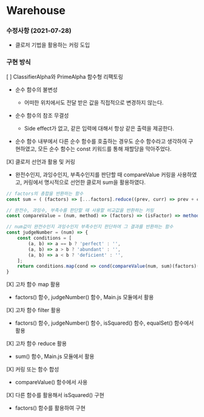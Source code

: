# Warehouse

### 수정사항 (2021-07-28)
- 클로저 기법을 활용하는 커링 도입

### 구현 방식

[ ] ClassifierAlpha와 PrimeAlpha 함수형 리팩토링
- 순수 함수의 불변성
  - 어떠한 위치에서도 전달 받은 값을 직접적으로 변경하지 않는다.

- 순수 함수의 참조 무결성
  - Side effect가 없고, 같은 입력에 대해서 항상 같은 출력을 제공한다.

- 순수 함수 내부에서 다른 순수 함수를 호출하는 경우도 순수 함수라고 생각하여 구현하였고, 모든 순수 함수는 const 키워드를 통해 재할당을 막아주었다.

[X] 클로저 선언과 활용 및 커링
- 완전수인지, 과잉수인지, 부족수인지를 판단할 때 compareValue 커링을 사용하였고, 커링에서 명시적으로 선언한 클로저 sum을 활용하였다.
```javascript
// factors의 총합을 반환하는 함수
const sum = ( (factors) => [...factors].reduce((prev, curr) => prev + curr) );  // 클로저

// 완전수, 과잉수, 부족수를 판단할 때 사용할 비교값을 반환하는 커링
const compareValue = (num, method) => (factors) => (isFactor) => method(factors(num, isFactor)) - num;

// num값이 완전수인지 과잉수인지 부족수인지 판단하여 그 결과를 반환하는 함수
const judgeNumber = (num) => {
    const conditions = [
        (a, b) => a == b ? 'perfect' : '',
        (a, b) => a > b ? 'abundant' : '',
        (a, b) => a < b ? 'deficient' : '',
    ];
    return conditions.map(cond => cond(compareValue(num, sum)(factors)(isFactor), num)).filter(res => res.length > 0);
}
```

[X] 고차 함수 map 활용
- factors() 함수, judgeNumber() 함수, Main.js 모듈에서 활용

[X] 고차 함수 filter 활용
- factors() 함수, judgeNumber() 함수, isSquared() 함수, equalSet() 함수에서 활용

[X] 고차 함수 reduce 활용
- sum() 함수, Main.js 모듈에서 활용

[X] 커링 또는 함수 합성
- compareValue() 함수에서 사용

[X] 다른 함수를 활용해서 isSquared() 구현
- factors() 함수를 활용하여 구현
